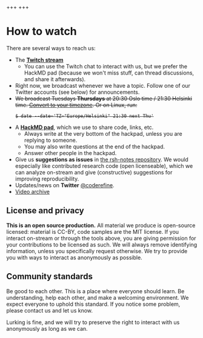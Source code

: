 +++
+++

# How to watch

There are several ways to reach us:

- The **[Twitch stream](https://www.twitch.tv/rshour)**
  * You can use the Twitch chat to interact with us, but we prefer the
    HackMD pad (because we won't miss stuff, can thread discussions,
    and share it afterwards).
- Right now, we broadcast whenever we have a topic.  Follow one of our
  Twitter accounts (see below) for announcements.
- <strike>We broadcast <s>Tuesdays</s> **Thursdays** at 20:30 Oslo time / 21:30 Helsinki time.
  [Convert to your timezone](https://arewemeetingyet.com/Helsinki/2020-05-05/21:30/w/Research%20Software%20Hour#eyJ1cmwiOiJodHRwczovL3R3aXRjaC50di9SU0hvdXIifQ==).
  Or on Linux, run:
  ```
  $ date --date='TZ="Europe/Helsinki" 21:30 next Thu'
  ```
  </strike>
- A [**HackMD pad**](https://hackmd.io/@researchsoftwarehour/questions), which we use to share code, links, etc.
  - Always write at the very bottom of the hackpad, unless you are
    replying to someone.
  - You may also write questions at the end of the hackpad.
  - Answer other people in the hackpad.
- Give us **suggestions as issues** in
  [the rsh-notes repository](https://github.com/ResearchSoftwareHour/rsh-notes/issues).
  We would especially like contributed research code (open
  licenseable), which we can analyze on-stream and give (constructive)
  suggestions for improving reproducibility.
- Updates/news on **Twitter** [@coderefine](https://twitter.com/coderefine).
- [Video archive](https://www.youtube.com/playlist?list=PLpLblYHCzJAB6blBBa0O2BEYadVZV3JYf)


## License and privacy

**This is an open source production.** All material we produce is
open-source licensed: material is CC-BY, code samples are the MIT
license.  If you interact on-stream or through the tools above, you
are giving permission for your contributions to be licensed as such.
We will always remove identifying information, unless you specifically
request otherwise.  We try to provide you with ways to interact as
anonymously as possible.


## Community standards

Be good to each other.  This is a place where everyone should learn.
Be understanding, help each other, and make a welcoming environment.
We expect everyone to uphold this standard.  If you notice some
problem, please contact us and let us know.

Lurking is fine, and we will try to preserve the right to interact
with us anonymously as long as we can.
